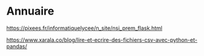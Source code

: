 # Annuaire
https://pixees.fr/informatiquelycee/n_site/nsi_prem_flask.html  

https://www.xarala.co/blog/lire-et-ecrire-des-fichiers-csv-avec-python-et-pandas/
